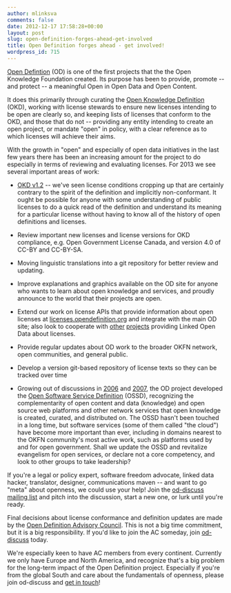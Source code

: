```yaml
---
author: mlinksva
comments: false
date: 2012-12-17 17:58:28+00:00
layout: post
slug: open-definition-forges-ahead-get-involved
title: Open Definition forges ahead - get involved!
wordpress_id: 715
---
```


[Open Defintion](http://opendefinition.org) (OD) is one of the first projects that the the Open Knowledge Foundation created. Its purpose has been to provide, promote -- and protect -- a meaningful Open in Open Data and Open Content.

It does this primarily through curating the [Open Knowledge Definition](http://opendefinition.org/okd) (OKD), working with license stewards to ensure new licenses intending to be open are clearly so, and keeping lists of licenses that conform to the OKD, and those that do not -- providing any entity intending to create an open project, or mandate "open" in policy, with a clear reference as to which licenses will achieve their aims.

With the growth in "open" and especially of open data initiatives in the last few years there has been an increasing amount for the project to do especially in terms of reviewing and evaluating licenses. For 2013 we see several important areas of work:

* [OKD v1.2](https://github.com/okfn/opendefinition/blob/master/source/open-knowledge-definition.markdown) -- we've seen license conditions cropping up that are certainly contrary to the spirit of the definition and implicitly non-conformant. It ought be possible for anyone with some understanding of public licenses to do a quick read of the definition and understand its meaning for a particular license without having to know all of the history of open definitions and licenses.

* Review important new licenses and license versions for OKD compliance, e.g. Open Government License Canada, and version 4.0 of CC-BY and CC-BY-SA.

* Moving linguistic translations into a git repository for better review and updating.

* Improve explanations and graphics available on the OD site for anyone who wants to learn about open knowledge and services, and proudly announce to the world that their projects are open.

* Extend our work on license APIs that provide information about open licenses at [licenses.opendefinition.org](http://licenses.opendefinition.org) and integrate with the main OD site; also look to cooperate with [other](https://spdx.org/licenses/) [projects](https://licensedb.org/) providing Linked Open Data about licenses.

* Provide regular updates about OD work to the broader OKFN network, open communities, and general public.

* Develop a version git-based repository of license texts so they can be tracked over time

* Growing out of discussions in [2006](http://lists.okfn.org/pipermail/okfn-discuss/2006-October/000177.html) and [2007](http://blog.okfn.org/2007/07/18/we-need-an-open-service-definition/), the OD project developed the [Open Software Service Definition](http://opendefinition.org/software-service/) (OSSD), recognizing the complementarity of open content and data (knowledge) and open source web platforms and other network services that open knowledge is created, curated, and distributed on. The OSSD hasn't been touched in a long time, but software services (some of them called "the cloud") have become more important than ever, including in domains nearest to the OKFN community's most active work, such as platforms used by and for open government. Shall we update the OSSD and revitalize evangelism for open services, or declare not a core competency, and look to other groups to take leadership?

If you're a legal or policy expert, software freedom advocate, linked data hacker, translator, designer, communications maven -- and want to go "meta" about openness, we could use your help! Join the [od-discuss mailing list](http://lists.okfn.org/mailman/listinfo/od-discuss) and pitch into the discussion, start a new one, or lurk until you're ready.

Final decisions about license conformance and definition updates are made by the [Open Definition Advisory Council](http://opendefinition.org/advisory-council/). This is not a big time commitment, but it is a big responsibility. If you'd like to join the AC someday, join [od-discuss](http://lists.okfn.org/mailman/listinfo/od-discuss) today.

We're especially keen to have AC members from every continent. Currently we only have Europe and North America, and recognize that's a big problem for the long-term impact of the Open Definition project. Especially if you're from the global South and care about the fundamentals of openness, please join od-discuss and [get in touch](http://opendefinition.org/contact/)!
